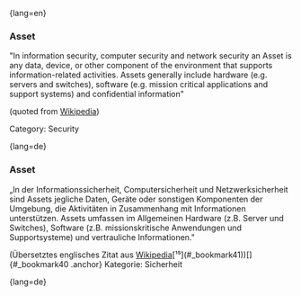 {lang=en}
### Asset

"In information security, computer security and network security an Asset is any
data, device, or other component of the environment that supports
information-related activities. Assets generally include hardware (e.g. servers
and switches), software (e.g. mission critical applications and support
systems) and confidential information"

(quoted from [Wikipedia](https://en.wikipedia.org/w/index.php?title=Asset_(computer_security)&oldid=694606042))

Category: Security

{lang=de}
### Asset

„In der Informationssicherheit, Computersicherheit und
Netzwerksicherheit sind Assets jegliche Daten, Geräte oder sonstigen
Komponenten der Umgebung, die Aktivitäten in Zusammenhang mit
Informationen unterstützen. Assets umfassen im Allgemeinen Hardware
(z.B. Server und Switches), Software (z.B. missionskritische
Anwendungen und Supportsysteme) und vertrauliche Informationen."

(Übersetztes englisches Zitat aus
[Wikipedia](https://en.wikipedia.org/w/index.php?title=Asset_(computer_security)&oldid=694606042)[¹⁵](#_bookmark41))[]{#_bookmark40
.anchor} Kategorie: Sicherheit

{lang=de}

